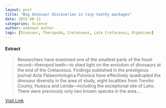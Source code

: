 ```yaml
---
layout: post
title: "Big dinosaur discoveries in tiny toothy packages"
date: 2015-08-11
categories: Science
author: unknown author
tags: [Dinosaur, Theropoda, Cretaceous, Late Cretaceous, Organisms]
---
```





#### Extract
>Researchers have examined one of the smallest parts of the fossil record—theropod teeth—to shed light on the evolution of dinosaurs at the end of the Cretaceous. Findings published in the prestigious journal Acta Palaeontologica Polonica have effectively quadrupled the dinosaur diversity in the area of study, eight localities from Treviño County, Huesca and Lerida—including the exceptional site of Laño. There were previously only two known species in the area....



[Visit Link](http://phys.org/news/2015-08-big-dinosaur-discoveries-tiny-toothy.html)


